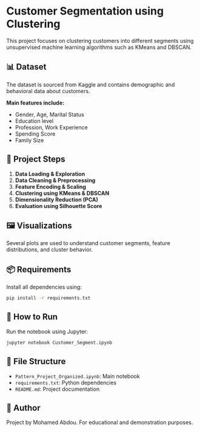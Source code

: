 # Customer Segmentation using Clustering

This project focuses on clustering customers into different segments using unsupervised machine learning algorithms such as KMeans and DBSCAN.

## 📊 Dataset
The dataset is sourced from Kaggle and contains demographic and behavioral data about customers.

**Main features include:**
- Gender, Age, Marital Status
- Education level
- Profession, Work Experience
- Spending Score
- Family Size

## 🧪 Project Steps
1. **Data Loading & Exploration**
2. **Data Cleaning & Preprocessing**
3. **Feature Encoding & Scaling**
4. **Clustering using KMeans & DBSCAN**
5. **Dimensionality Reduction (PCA)**
6. **Evaluation using Silhouette Score**

## 🖼️ Visualizations
Several plots are used to understand customer segments, feature distributions, and cluster behavior.

## 📦 Requirements
Install all dependencies using:

```bash
pip install -r requirements.txt
```

## 🚀 How to Run
Run the notebook using Jupyter:

```bash
jupyter notebook Customer_Segment.ipynb
```

## 📁 File Structure
- `Pattern_Project_Organized.ipynb`: Main notebook
- `requirements.txt`: Python dependencies
- `README.md`: Project documentation

## 🙌 Author
Project by Mohamed Abdou. For educational and demonstration purposes.